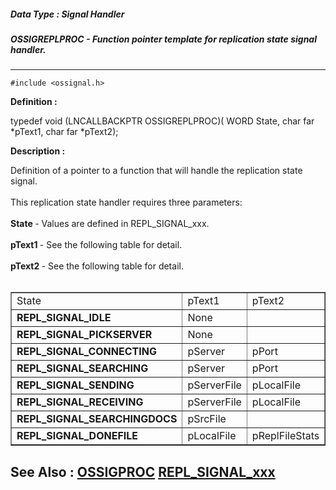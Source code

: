 ##### Data Type : Signal Handler
##### OSSIGREPLPROC - Function pointer template for replication state signal handler.
---
```
#include <ossignal.h>
```

**Definition :**

typedef void (LNCALLBACKPTR OSSIGREPLPROC)(
   WORD State,
   char far *pText1,
   char far *pText2);

**Description :**

Definition of a pointer to a function that will handle the replication state signal.  <br>
<br>
This replication state handler requires three parameters:<br>
<br>
   <b>State </b>- Values are defined in REPL_SIGNAL_xxx.<br>
<br>
    <b>pText1 </b>- See the following table for detail.<br>
<br>
            <b>pText2 </b>- See the following table for detail.<br>
 <br>

<table width="100%" border="1">
<tr valign="top"><td width="33%">State</td><td width="33%">pText1</td><td width="33%">pText2</td></tr>

<tr valign="top"><td width="33%"><b>REPL_SIGNAL_IDLE</b></td><td width="33%">None</td><td width="33%"><img width="1" height="1" src="/icons/ecblank.gif" border="0" alt=""></td></tr>

<tr valign="top"><td width="33%"><b>REPL_SIGNAL_PICKSERVER</b></td><td width="33%">None</td><td width="33%"><img width="1" height="1" src="/icons/ecblank.gif" border="0" alt=""></td></tr>

<tr valign="top"><td width="33%"><b>REPL_SIGNAL_CONNECTING</b></td><td width="33%">pServer</td><td width="33%">pPort</td></tr>

<tr valign="top"><td width="33%"><b>REPL_SIGNAL_SEARCHING</b></td><td width="33%">pServer</td><td width="33%">pPort</td></tr>

<tr valign="top"><td width="33%"><b>REPL_SIGNAL_SENDING</b></td><td width="33%">pServerFile</td><td width="33%">pLocalFile</td></tr>

<tr valign="top"><td width="33%"><b>REPL_SIGNAL_RECEIVING</b></td><td width="33%">pServerFile</td><td width="33%">pLocalFile</td></tr>

<tr valign="top"><td width="33%"><b>REPL_SIGNAL_SEARCHINGDOCS</b></td><td width="33%">pSrcFile</td><td width="33%"><img width="1" height="1" src="/icons/ecblank.gif" border="0" alt=""></td></tr>

<tr valign="top"><td width="33%"><b>REPL_SIGNAL_DONEFILE</b></td><td width="33%">pLocalFile</td><td width="33%">pReplFileStats</td></tr>
</table>



**See Also :**
[OSSIGPROC](/domino-c-api-docs/reference/Data/OSSIGPROC)
[REPL_SIGNAL_xxx](/domino-c-api-docs/reference/Symb/REPL_SIGNAL_xxx)
---
